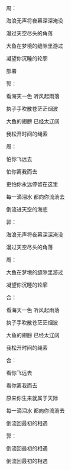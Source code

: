 周：

海浪无声将夜幕深深淹没

漫过天空尽头的角落

大鱼在梦境的缝隙里游过

凝望你沉睡的轮廓

部署

郭：

看海天一色 听风起雨落

执子手吹散苍茫茫烟波

大鱼的翅膀 已经太辽阔

我松开时间的绳索

周：

怕你飞远去

怕你离我而去

更怕你永远停留在这里

每一滴泪水 都向你流淌去

倒流进天空的海底

郭：

海浪无声将夜幕深深淹没

漫过天空尽头的角落

周：

大鱼在梦境的缝隙里游过

凝望你沉睡的轮廓

合：

看海天一色 听风起雨落

执子手吹散苍茫茫烟波

大鱼的翅膀 已经太辽阔

我松开时间的绳索

合：

看你飞远去

看你离我而去

原来你生来就属于天际

每一滴泪水 都向你流淌去

倒流回最初的相遇

郭：

倒流回最初的相遇

倒流回最初的相遇
